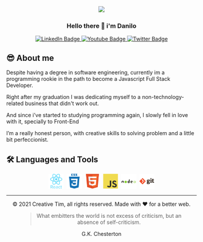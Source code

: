 <div id="header" align="center">
  <img src="https://media.giphy.com/media/7VHOHdFAYRF0qUYEht/giphy.gif" width="200"/>
  <h3 align="center">Hello there 👋 i'm Danilo </h3>
</div>
<div id="badges" align="center">
  <a href="your-linkedin-URL">
    <img src="https://img.shields.io/badge/LinkedIn-blue?style=for-the-badge&logo=linkedin&logoColor=white" alt="LinkedIn Badge"/>
  </a>
  <a href="your-youtube-URL">
    <img src="https://img.shields.io/badge/YouTube-red?style=for-the-badge&logo=youtube&logoColor=white" alt="Youtube Badge"/>
  </a>
  <a href="your-twitter-URL">
    <img src="https://img.shields.io/badge/Twitter-blue?style=for-the-badge&logo=twitter&logoColor=white" alt="Twitter Badge"/>
  </a>
</div>

<div id="about-me">
  <h2>😎 About me </h2>
  <p>Despite having a degree in software engineering, currently im a programming rookie in the path to become a Javascript Full Stack Developer.</p>
  <p>Right after my graduation I was dedicating myself to a non-technology-related business that didn't work out.</p>
  <p>And since i’ve started to studying programming again, I slowly fell in love with it, specially to Front-End</p>
  <p>I’m a really honest person, with creative skills to solving problem and a little bit perfeccionist.</p>
</div>

<div id="Skills">
  <h2>🛠️ Languages and Tools</h2>
  <div id="tools-icons" align="center">
    <img src="https://github.com/devicons/devicon/blob/master/icons/react/react-original-wordmark.svg" title="React" alt="React" width="40" height="40"/>&nbsp;
    <img src="https://github.com/devicons/devicon/blob/master/icons/css3/css3-plain-wordmark.svg"  title="CSS3" alt="CSS" width="40" height="40"/>&nbsp;
    <img src="https://github.com/devicons/devicon/blob/master/icons/html5/html5-original.svg" title="HTML5" alt="HTML" width="40" height="40"/>&nbsp;
    <img src="https://github.com/devicons/devicon/blob/master/icons/javascript/javascript-original.svg" title="JavaScript" alt="JavaScript" width="40" height="40"/>&nbsp;
    <img src="https://github.com/devicons/devicon/blob/master/icons/nodejs/nodejs-original-wordmark.svg" title="NodeJS" alt="NodeJS" width="40" height="40"/>&nbsp;
    <img src="https://github.com/devicons/devicon/blob/master/icons/git/git-original-wordmark.svg" title="Git" **alt="Git" width="40" height="40"/>
  </div>
</div>

---
<p align="center"> © 2021 Creative Tim, all rights reserved. Made with ❤️ for a better web. </p>
<p align="center">
</p>

<div id="quote" align="center">
  <figure>
    <blockquote>
        <p>What embitters the world is not excess of criticism, but an absence of self-criticism.</p>
    </blockquote>
    <figcaption>G.K. Chesterton </figcaption>
  </figure>
</div>

  <!--
**danilopacker/danilopacker** is a ✨ _special_ ✨ repository because its `README.md` (this file) appears on your GitHub profile.

Here are some ideas to get you started:

- 🔭 I’m currently working on ...
- 🌱 I’m currently learning ...
- 👯 I’m looking to collaborate on ...
- 🤔 I’m looking for help with ...
- 💬 Ask me about ...
- 📫 How to reach me: ...
- 😄 Pronouns: ...
- ⚡ Fun fact: ...
-->
